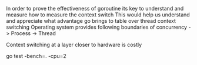 In order to prove the effectiveness of goroutine its key to understand and measure how to measure the context
switch
This would help us understand and appreciate what advantage go brings to table over thread context switching
Operating system provides following boundaries of concurrency
 -> Process
   -> Thread

Context switching at a layer closer to hardware is costly

go test -bench=. -cpu=2